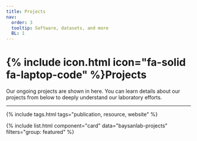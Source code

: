 ```yaml
---
title: Projects
nav:
  order: 3
  tooltip: Software, datasets, and more
  BL: 1
---
```


# {% include icon.html icon="fa-solid fa-laptop-code" %}Projects

Our ongoing projects are shown in here. You can learn details about our projects from below to deeply understand our laboratory efforts.  

---

{% include tags.html tags="publication, resource, website" %}

{% include list.html component="card" data="baysanlab-projects" filters="group: featured" %}
